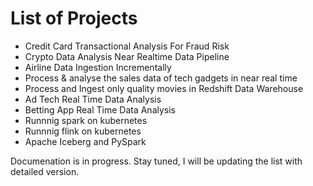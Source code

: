 # List of Projects

- Credit Card Transactional Analysis For Fraud Risk  
- Crypto Data Analysis Near Realtime Data Pipeline
- Airline Data Ingestion Incrementally
- Process & analyse the sales data of tech gadgets in near real time
- Process and Ingest only quality movies in Redshift Data Warehouse
- Ad Tech Real Time Data Analysis
- Betting App Real Time Data Analysis
- Runnnig spark on kubernetes
- Runnnig flink on kubernetes
- Apache Iceberg and PySpark

Documenation is in progress.
Stay tuned, I will be updating the list with detailed version.
